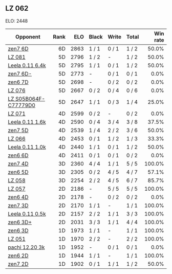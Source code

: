 ## LZ 062 ##

ELO: 2448

Opponent | Rank | ELO | Black | Write | Total | Win rate
---------|-----:|----:|-------|-------|-------|-------:
[zen7 6D](zen7%206D.md) | 6D | 2863 | 1 / 1 | 0 / 1 | 1 / 2 | 50.0%
[LZ 081](LZ%20081.md) | 5D | 2796 | 1 / 2 | - | 1 / 2 | 50.0%
[Leela 0.11 6.4k](Leela%200.11%206.4k.md) | 5D | 2795 | 1 / 1 | 0 / 1 | 1 / 2 | 50.0%
[zen7 6D-](zen7%206D-.md) | 5D | 2773 | - | 0 / 1 | 0 / 1 | 0.0%
[zen6 7D](zen6%207D.md) | 5D | 2698 | - | 0 / 2 | 0 / 2 | 0.0%
[LZ 076](LZ%20076.md) | 5D | 2667 | 0 / 2 | 0 / 4 | 0 / 6 | 0.0%
[LZ S05B064F-C77779D0](LZ%20S05B064F-C77779D0.md) | 5D | 2647 | 1 / 1 | 0 / 3 | 1 / 4 | 25.0%
[LZ 071](LZ%20071.md) | 4D | 2599 | 0 / 2 | - | 0 / 2 | 0.0%
[Leela 0.11 1.6k](Leela%200.11%201.6k.md) | 4D | 2590 | 0 / 4 | 3 / 4 | 3 / 8 | 37.5%
[zen7 5D](zen7%205D.md) | 4D | 2539 | 1 / 4 | 2 / 2 | 3 / 6 | 50.0%
[LZ 066](LZ%20066.md) | 4D | 2453 | 0 / 1 | 1 / 2 | 1 / 3 | 33.3%
[Leela 0.11 1.0k](Leela%200.11%201.0k.md) | 4D | 2440 | 1 / 1 | 0 / 1 | 1 / 2 | 50.0%
[zen6 6D](zen6%206D.md) | 4D | 2411 | 0 / 1 | 0 / 1 | 0 / 2 | 0.0%
[zen7 4D](zen7%204D.md) | 3D | 2360 | 4 / 4 | 1 / 1 | 5 / 5 | 100.0%
[zen6 5D](zen6%205D.md) | 3D | 2305 | 0 / 2 | 4 / 5 | 4 / 7 | 57.1%
[LZ 058](LZ%20058.md) | 3D | 2254 | 2 / 2 | 4 / 5 | 6 / 7 | 85.7%
[LZ 057](LZ%20057.md) | 2D | 2186 | - | 5 / 5 | 5 / 5 | 100.0%
[zen6 4D](zen6%204D.md) | 2D | 2178 | - | 0 / 2 | 0 / 2 | 0.0%
[zen7 3D](zen7%203D.md) | 2D | 2170 | 1 / 1 | - | 1 / 1 | 100.0%
[Leela 0.11 0.5k](Leela%200.11%200.5k.md) | 2D | 2157 | 2 / 2 | 1 / 1 | 3 / 3 | 100.0%
[zen6 3D+](zen6%203D+.md) | 2D | 2031 | 3 / 3 | 1 / 1 | 4 / 4 | 100.0%
[zen6 3D](zen6%203D.md) | 1D | 1973 | 1 / 1 | - | 1 / 1 | 100.0%
[LZ 051](LZ%20051.md) | 1D | 1970 | 2 / 2 | - | 2 / 2 | 100.0%
[pachi 12.20 3k](pachi%2012.20%203k.md) | 1D | 1952 | - | 0 / 1 | 0 / 1 | 0.0%
[zen6 2D](zen6%202D.md) | 1D | 1944 | 1 / 1 | - | 1 / 1 | 100.0%
[zen7 2D](zen7%202D.md) | 1D | 1902 | 0 / 1 | 1 / 1 | 1 / 2 | 50.0%
